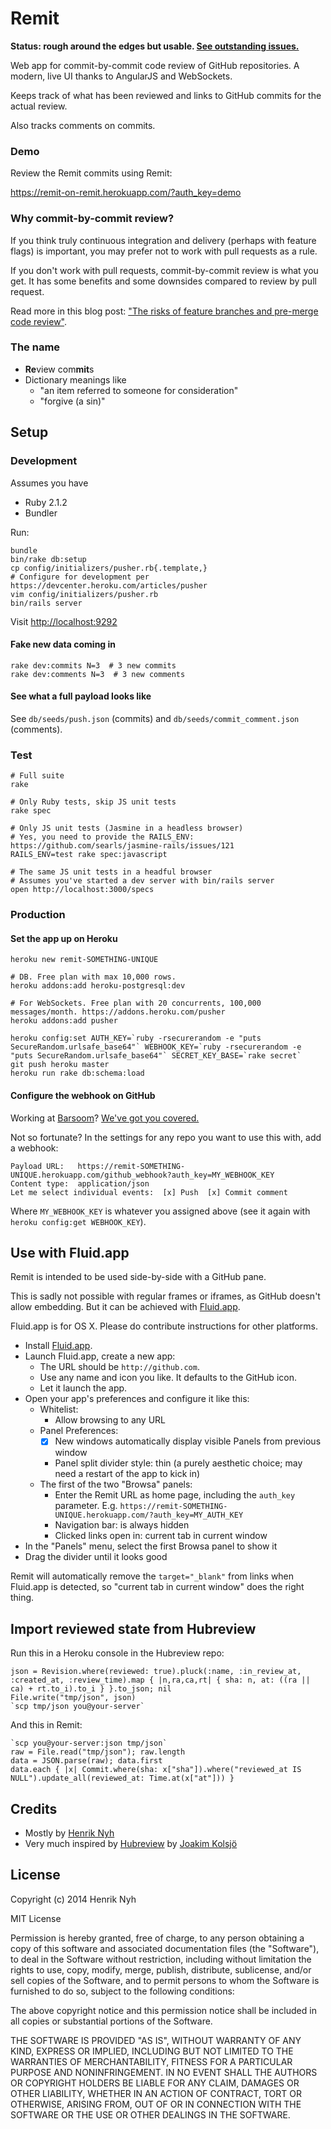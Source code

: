 # Remit

**Status: rough around the edges but usable. [See outstanding issues.](https://github.com/henrik/remit/issues)**

Web app for commit-by-commit code review of GitHub repositories. A modern, live UI thanks to AngularJS and WebSockets.

Keeps track of what has been reviewed and links to GitHub commits for the actual review.

Also tracks comments on commits.

### Demo

Review the Remit commits using Remit:

<https://remit-on-remit.herokuapp.com/?auth_key=demo>

### Why commit-by-commit review?

If you think truly continuous integration and delivery (perhaps with feature flags) is important, you may prefer not to work with pull requests as a rule.

If you don't work with pull requests, commit-by-commit review is what you get. It has some benefits and some downsides compared to review by pull request.

Read more in this blog post: ["The risks of feature branches and pre-merge code review"](http://thepugautomatic.com/2014/02/code-review/).

### The name

* <b>Re</b>view com<b>mit</b>s
* Dictionary meanings like
  * "an item referred to someone for consideration"
  * "forgive (a sin)"

## Setup

### Development

Assumes you have
  * Ruby 2.1.2
  * Bundler

Run:

    bundle
    bin/rake db:setup
    cp config/initializers/pusher.rb{.template,}
    # Configure for development per https://devcenter.heroku.com/articles/pusher
    vim config/initializers/pusher.rb
    bin/rails server

Visit <http://localhost:9292>

#### Fake new data coming in

    rake dev:commits N=3  # 3 new commits
    rake dev:comments N=3  # 3 new comments

#### See what a full payload looks like

See `db/seeds/push.json` (commits) and `db/seeds/commit_comment.json` (comments).

### Test

    # Full suite
    rake

    # Only Ruby tests, skip JS unit tests
    rake spec

    # Only JS unit tests (Jasmine in a headless browser)
    # Yes, you need to provide the RAILS_ENV: https://github.com/searls/jasmine-rails/issues/121
    RAILS_ENV=test rake spec:javascript

    # The same JS unit tests in a headful browser
    # Assumes you've started a dev server with bin/rails server
    open http://localhost:3000/specs

### Production

#### Set the app up on Heroku

    heroku new remit-SOMETHING-UNIQUE

    # DB. Free plan with max 10,000 rows.
    heroku addons:add heroku-postgresql:dev

    # For WebSockets. Free plan with 20 concurrents, 100,000 messages/month. https://addons.heroku.com/pusher
    heroku addons:add pusher

    heroku config:set AUTH_KEY=`ruby -rsecurerandom -e "puts SecureRandom.urlsafe_base64"` WEBHOOK_KEY=`ruby -rsecurerandom -e "puts SecureRandom.urlsafe_base64"` SECRET_KEY_BASE=`rake secret`
    git push heroku master
    heroku run rake db:schema:load

#### Configure the webhook on GitHub

Working at [Barsoom](http://barsoom.se)? [We've got you covered.](https://github.com/barsoom/servers/wiki/Automatically-apply-webhooks-to-all-our-repos)

Not so fortunate? In the settings for any repo you want to use this with, add a webhook:

    Payload URL:   https://remit-SOMETHING-UNIQUE.herokuapp.com/github_webhook?auth_key=MY_WEBHOOK_KEY
    Content type:  application/json
    Let me select individual events:  [x] Push  [x] Commit comment

Where `MY_WEBHOOK_KEY` is whatever you assigned above (see it again with `heroku config:get WEBHOOK_KEY`).


## Use with Fluid.app

Remit is intended to be used side-by-side with a GitHub pane.

This is sadly not possible with regular frames or iframes, as GitHub doesn't allow embedding. But it can be achieved with [Fluid.app](http://fluidapp.com/).

Fluid.app is for OS X. Please do contribute instructions for other platforms.

* Install [Fluid.app](http://fluidapp.com/).
* Launch Fluid.app, create a new app:
  * The URL should be `http://github.com`.
  * Use any name and icon you like. It defaults to the GitHub icon.
  * Let it launch the app.
* Open your app's preferences and configure it like this:
  * Whitelist:
    * Allow browsing to any URL
  * Panel Preferences:
    * [X] New windows automatically display visible Panels from previous window
    * Panel split divider style: thin (a purely aesthetic choice; may need a restart of the app to kick in)
  * The first of the two "Browsa" panels:
    * Enter the Remit URL as home page, including the `auth_key` parameter. E.g. `https://remit-SOMETHING-UNIQUE.herokuapp.com/?auth_key=MY_AUTH_KEY`
    * Navigation bar: is always hidden
    * Clicked links open in: current tab in current window
* In the "Panels" menu, select the first Browsa panel to show it
* Drag the divider until it looks good

Remit will automatically remove the `target="_blank"` from links when Fluid.app is detected, so "current tab in current window" does the right thing.

## Import reviewed state from Hubreview

Run this in a Heroku console in the Hubreview repo:

```
json = Revision.where(reviewed: true).pluck(:name, :in_review_at, :created_at, :review_time).map { |n,ra,ca,rt| { sha: n, at: ((ra || ca) + rt.to_i).to_i } }.to_json; nil
File.write("tmp/json", json)
`scp tmp/json you@your-server`
```

And this in Remit:

```
`scp you@your-server:json tmp/json`
raw = File.read("tmp/json"); raw.length
data = JSON.parse(raw); data.first
data.each { |x| Commit.where(sha: x["sha"]).where("reviewed_at IS NULL").update_all(reviewed_at: Time.at(x["at"])) }
```

## Credits

* Mostly by [Henrik Nyh](http://henrik.nyh.se)
* Very much inspired by [Hubreview](https://github.com/joakimk/hubreview) by [Joakim Kolsjö](https://github.com/joakimk)


## License

Copyright (c) 2014 Henrik Nyh

MIT License

Permission is hereby granted, free of charge, to any person obtaining a copy of this software and associated documentation files (the "Software"), to deal in the Software without restriction, including without limitation the rights to use, copy, modify, merge, publish, distribute, sublicense, and/or sell copies of the Software, and to permit persons to whom the Software is furnished to do so, subject to the following conditions:

The above copyright notice and this permission notice shall be included in all copies or substantial portions of the Software.

THE SOFTWARE IS PROVIDED "AS IS", WITHOUT WARRANTY OF ANY KIND, EXPRESS OR IMPLIED, INCLUDING BUT NOT LIMITED TO THE WARRANTIES OF MERCHANTABILITY, FITNESS FOR A PARTICULAR PURPOSE AND NONINFRINGEMENT. IN NO EVENT SHALL THE AUTHORS OR COPYRIGHT HOLDERS BE LIABLE FOR ANY CLAIM, DAMAGES OR OTHER LIABILITY, WHETHER IN AN ACTION OF CONTRACT, TORT OR OTHERWISE, ARISING FROM, OUT OF OR IN CONNECTION WITH THE SOFTWARE OR THE USE OR OTHER DEALINGS IN THE SOFTWARE.
